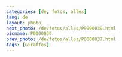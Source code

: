 ```yaml
---
categories: [de, fotos, alles]
lang: de
layout: photo
next_photo: /de/fotos/alles/P0000039.html
picname: P0000036
prev_photo: /de/fotos/alles/P0000037.html
tags: [Giraffes]
---
```

